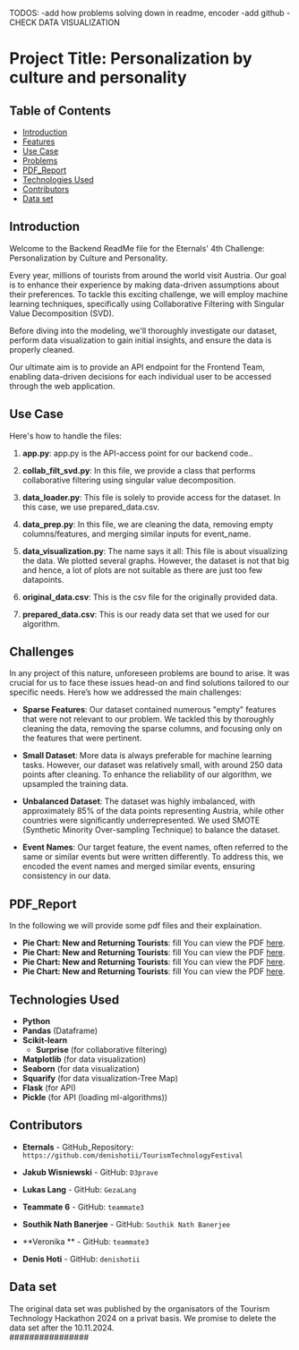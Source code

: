 TODOS: 
-add how problems solving down in readme, encoder
-add github 
-CHECK DATA VISUALIZATION 

# Project Title: Personalization by culture and personality 

## Table of Contents
- [Introduction](#introduction)
- [Features](#features)
- [Use Case](#usecase)
- [Problems](#problems)
- [PDF_Report](#pdfreport)
- [Technologies Used](#technologies-used)
- [Contributors](#contributors)
- [Data set](#dataset)

## Introduction
Welcome to the Backend ReadMe file for the Eternals' 4th Challenge: Personalization by Culture and Personality.

Every year, millions of tourists from around the world visit Austria. Our goal is to enhance their experience by making data-driven assumptions about their preferences. To tackle this exciting challenge, we will employ machine learning techniques, specifically using Collaborative Filtering with Singular Value Decomposition (SVD).

Before diving into the modeling, we'll thoroughly investigate our dataset, perform data visualization to gain initial insights, and ensure the data is properly cleaned.

Our ultimate aim is to provide an API endpoint for the Frontend Team, enabling data-driven decisions for each individual user to be accessed through the web application.


## Use Case 
Here's how to handle the files:

1. **app.py**: app.py is the API-access point for our backend code..

2. **collab_filt_svd.py**: In this file, we provide a class that performs collaborative filtering using singular value decomposition.

3. **data_loader.py**: This file is solely to provide access for the dataset. In this case, we use prepared_data.csv.

4. **data_prep.py**: In this file, we are cleaning the data, removing empty columns/features, and merging similar inputs for event_name.

5. **data_visualization.py**: The name says it all: This file is about visualizing the data. We plotted several graphs. However, the dataset is not that big and hence, a lot of plots are not suitable as there are just too few datapoints.

6. **original_data.csv**: This is the csv file for the originally provided data.

7. **prepared_data.csv**: This is our ready data set that we used for our algorithm. 

## Challenges

In any project of this nature, unforeseen problems are bound to arise. It was crucial for us to face these issues head-on and find solutions tailored to our specific needs. Here’s how we addressed the main challenges:

- **Sparse Features**: Our dataset contained numerous "empty" features that were not relevant to our problem. We tackled this by thoroughly cleaning the data, removing the sparse columns, and focusing only on the features that were pertinent.

- **Small Dataset**: More data is always preferable for machine learning tasks. However, our dataset was relatively small, with around 250 data points after cleaning. To enhance the reliability of our algorithm, we upsampled the training data.

- **Unbalanced Dataset**: The dataset was highly imbalanced, with approximately 85% of the data points representing Austria, while other countries were significantly underrepresented. We used SMOTE (Synthetic Minority Over-sampling Technique) to balance the dataset.

- **Event Names**: Our target feature, the event names, often referred to the same or similar events but were written differently. To address this, we encoded the event names and merged similar events, ensuring consistency in our data.


## PDF_Report 
In the following we will provide some pdf files and their explaination. 
- **Pie Chart: New and Returning Tourists**: fill
   You can view the PDF [here](./PDF/pie_chart_new_return.pdf).
- **Pie Chart: New and Returning Tourists**: fill
   You can view the PDF [here](./PDF/pie_chart_new_return.pdf).
- **Pie Chart: New and Returning Tourists**: fill
   You can view the PDF [here](./PDF/pie_chart_new_return.pdf).
- **Pie Chart: New and Returning Tourists**: fill
   You can view the PDF [here](./PDF/pie_chart_new_return.pdf).

## Technologies Used
- **Python** 
- **Pandas**         (Dataframe)
- **Scikit-learn** 
   - **Surprise**    (for collaborative filtering)
- **Matplotlib**     (for data visualization)
- **Seaborn**        (for data visualization)
- **Squarify**       (for data visualization-Tree Map)
- **Flask**          (for API)
- **Pickle**         (for API (loading ml-algorithms))

## Contributors
- **Eternals** - GitHub_Repository: `https://github.com/denishotii/TourismTechnologyFestival`

- **Jakub Wisniewski** - GitHub: `D3prave`
- **Lukas Lang** - GitHub: `GezaLang`
- **Teammate 6** - GitHub: `teammate3`
- **Southik Nath Banerjee** - GitHub: `Southik Nath Banerjee`
- **Veronika ** - GitHub: `teammate3`
- **Denis Hoti** - GitHub: `denishotii`


## Data set 
The original data set was published by the organisators of the Tourism Technology Hackathon 2024 on a privat basis. We promise to delete the data set after the 10.11.2024.  
################

